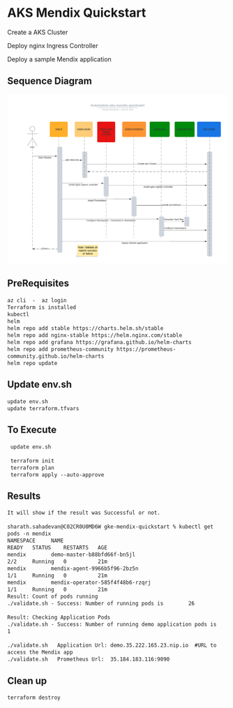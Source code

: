 
# AKS Mendix Quickstart


   Create a AKS Cluster

   Deploy nginx Ingress Controller

   Deploy a sample Mendix application

## Sequence Diagram

![Sequence Diagram](/images/sequence.png)


## PreRequisites
    az cli  -  az login
    Terraform is installed
    kubectl
    helm
    helm repo add stable https://charts.helm.sh/stable
    helm repo add nginx-stable https://helm.nginx.com/stable
    helm repo add grafana https://grafana.github.io/helm-charts
    helm repo add prometheus-community https://prometheus-community.github.io/helm-charts
    helm repo update

## Update env.sh
    update env.sh
    update terraform.tfvars
   
## To Execute

     update env.sh

     terraform init
     terraform plan
     terraform apply --auto-approve

## Results

    It will show if the result was Successful or not.
   
    sharath.sahadevan@C02CR0U0MD6W gke-mendix-quickstart % kubectl get pods -n mendix
    NAMESPACE     NAME                                                             READY   STATUS    RESTARTS   AGE
    mendix        demo-master-b88bfd66f-bn5jl                                      2/2     Running   0          21m
    mendix        mendix-agent-9966b5f96-2bz5n                                     1/1     Running   0          21m
    mendix        mendix-operator-585f4f48b6-rzqrj                                 1/1     Running   0          21m
    Result: Count of pods running 
    ./validate.sh - Success: Number of running pods is        26

    Result: Checking Application Pods 
    ./validate.sh - Success: Number of running demo application pods is         1

    ./validate.sh   Application Url: demo.35.222.165.23.nip.io  #URL to access the Mendix app
    ./validate.sh   Prometheus Url:  35.184.183.116:9090



## Clean up

    terraform destroy
